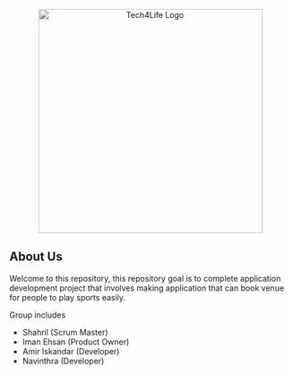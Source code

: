 <p align="center"><a href="https://github.com/ShahRenin/Tech4Life" target="_blank"><img src="https://lh5.googleusercontent.com/W8ofsaswOwYNEv3lQTIobbRHf_rStJxtpWeaMbyFdky6DRsPY77mCLQK4427C252ob4=w2400" width="400" alt="Tech4Life Logo"></a></p>


## About Us

Welcome to this repository, this repository goal is to complete application development project that involves making application that can book venue for people to play sports easily.

Group includes

- Shahril (Scrum Master)
- Iman Ehsan (Product Owner)
- Amir Iskandar (Developer)
- Navinthra (Developer)

